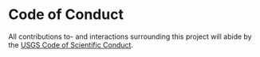 Code of Conduct
===============

All contributions to- and interactions surrounding this project will abide by
the [USGS Code of Scientific Conduct][1].



[1]: https://www2.usgs.gov/fsp/fsp_code_of_scientific_conduct.asp
